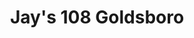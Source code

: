 ---
layout: place
title: "Jay's 108 Goldsboro"
permalink: /north-carolina/goldsboro/jay-s-108-goldsboro.html
stateAbbr: NC
stateName: North Carolina
cityName: Goldsboro
place_id: ChIJPZsAYGoBrIkRjql4y7Yo5Pg
photos:
  - name: >-
      places/ChIJPZsAYGoBrIkRjql4y7Yo5Pg/photos/AeeoHcJHkb4XscEfszl4N_agZL6k8t1h0SDG4BTpBqOqSTGyU_YcCUSu90AWa7EjDHBYyQeIAyMeGqQB5KoB1wbjtHR0R1dBUD65-ECW0GcerqFwk8qq75xVAG9bw2WyXwpmslEBt-eyWS8owKcKU0vgluSNgpFNEhLKSzbpLvMJdzwB3sPInoRVQCqqAphdx2y38CRSEnA7LDsXxvOgwAwByfJ3ww-o8FsXiUPwfh0wqG99GXT6RdYAY5hAbTjGxJ8ZxHHWrQ3dpaKA_kSZv2DPQR9pFQw5u3F26K-fXTYtc8LZfA
    widthPx: 1080
    heightPx: 1080
    authorAttributions:
      - displayName: Jay's 108 Goldsboro
        uri: https://maps.google.com/maps/contrib/107816138501394895234
        photoUri: >-
          https://lh3.googleusercontent.com/a-/ALV-UjX-DE3UUZ0UBxcKiDDt9znvw0QBbwG2FtrIDTXdPq1M97BQm2y2=s100-p-k-no-mo
    flagContentUri: >-
      https://www.google.com/local/imagery/report/?cb_client=maps_api_places.places_api&image_key=!1e10!2sAF1QipNOQJ5tKR_Y2c11nO79I9ivcg8aeFfYLNJhw-OW&hl=en-US
    googleMapsUri: >-
      https://www.google.com/maps/place//data=!3m4!1e2!3m2!1sAF1QipNOQJ5tKR_Y2c11nO79I9ivcg8aeFfYLNJhw-OW!2e10!4m2!3m1!1s0x89ac016a60009b3d:0xf8e428b6cb78a98e
  - name: >-
      places/ChIJPZsAYGoBrIkRjql4y7Yo5Pg/photos/AeeoHcIaur5trezz0RS4n_kxy-1Gm9nFRn5AMGjOvXm1qxtYZiuqP1XyLw7BbWvsYjj7S428VoN7BoW4zENg1TXp_b-oSLgtLNMEsVP-mLuhB5CsIuW-sRE08WQA7JY-wtuAFwAQ93BteRoKMzzAoHgfIIqL6_-YwwkTATWOrKD95F89ye25xu5TIiEVUgaJZRukX4_FFAi43uFpzxFsHgiAq5wta75XsA3ntMdCFtq4NDbDv8rIOix8UOD39X80NLD7YpmOHcH_xhT1oZxAQVk4o4StjTv1PsKLnlC_gdDOQAITYg
    widthPx: 2134
    heightPx: 1199
    authorAttributions:
      - displayName: Jay's 108 Goldsboro
        uri: https://maps.google.com/maps/contrib/107816138501394895234
        photoUri: >-
          https://lh3.googleusercontent.com/a-/ALV-UjX-DE3UUZ0UBxcKiDDt9znvw0QBbwG2FtrIDTXdPq1M97BQm2y2=s100-p-k-no-mo
    flagContentUri: >-
      https://www.google.com/local/imagery/report/?cb_client=maps_api_places.places_api&image_key=!1e10!2sAF1QipOW4ZxZGwiuqswNMaj01XlkHhgOwJMw7f2ez3go&hl=en-US
    googleMapsUri: >-
      https://www.google.com/maps/place//data=!3m4!1e2!3m2!1sAF1QipOW4ZxZGwiuqswNMaj01XlkHhgOwJMw7f2ez3go!2e10!4m2!3m1!1s0x89ac016a60009b3d:0xf8e428b6cb78a98e
  - name: >-
      places/ChIJPZsAYGoBrIkRjql4y7Yo5Pg/photos/AeeoHcKzXC3QjoWnqx659pwI5m8yzTG8cxE2u51R9NYh4JEDihoO-6iehd8AyImStwRMbbAySovk-pWmvxh6kQmc-5oShH4L7k48mFf78fl4OikplHQtiMI5hwQpmmv_tr-Pbs-DblCIPnrab3SfLCq4dv0ISkauoFpTD6l3YuaHayrjuhsbzww3vj15GMMi5p8ZZcwaNEskO4rMGjeTfHt2AEt_M2gj0cU0PS2cT64xpegCFHDo07uJB1nT8F710dfDugsS-ir_RWQohmqNuzZEyBFWeTQqI_oQwbpfm1S8vbgG_A
    widthPx: 1080
    heightPx: 1080
    authorAttributions:
      - displayName: Jay's 108 Goldsboro
        uri: https://maps.google.com/maps/contrib/107816138501394895234
        photoUri: >-
          https://lh3.googleusercontent.com/a-/ALV-UjX-DE3UUZ0UBxcKiDDt9znvw0QBbwG2FtrIDTXdPq1M97BQm2y2=s100-p-k-no-mo
    flagContentUri: >-
      https://www.google.com/local/imagery/report/?cb_client=maps_api_places.places_api&image_key=!1e10!2sAF1QipOnLXURQXi8qqmTtbxjgEk1_xbvrFAcOQfVRT4f&hl=en-US
    googleMapsUri: >-
      https://www.google.com/maps/place//data=!3m4!1e2!3m2!1sAF1QipOnLXURQXi8qqmTtbxjgEk1_xbvrFAcOQfVRT4f!2e10!4m2!3m1!1s0x89ac016a60009b3d:0xf8e428b6cb78a98e
  - name: >-
      places/ChIJPZsAYGoBrIkRjql4y7Yo5Pg/photos/AeeoHcK_bxICpJ9pBmrVO4gYDPRrcI-Ei0_qT2SQ_-ezY5ae-Q9Bvd1CyThwmZ67NBEG7vJiqgO2HlNzuIPPa_As2QhCUesVhVTRcx8MyWzJ_X0lx_6ntsGbrwpW7YEyQYYVlJCgseyTFKzH7pkKipQBRuV5QK7JXVnmHimcBe3a39cv8gt7NfmowKEuVgbJzV8maYhng9Ge2_6DOKN9iqG81bD3uryJade78w7R8EX97NSqc1CKcTZnooDBOcOplq-bUyCFbM780FfSY1B3zY91l-mJ6FC5ARYF4XOrOUBBaBh2Ag
    widthPx: 1080
    heightPx: 1080
    authorAttributions:
      - displayName: Jay's 108 Goldsboro
        uri: https://maps.google.com/maps/contrib/107816138501394895234
        photoUri: >-
          https://lh3.googleusercontent.com/a-/ALV-UjX-DE3UUZ0UBxcKiDDt9znvw0QBbwG2FtrIDTXdPq1M97BQm2y2=s100-p-k-no-mo
    flagContentUri: >-
      https://www.google.com/local/imagery/report/?cb_client=maps_api_places.places_api&image_key=!1e10!2sAF1QipO7JIkXRIqhTqL8yQSq4LhMFM43BtoLe_-kkNAN&hl=en-US
    googleMapsUri: >-
      https://www.google.com/maps/place//data=!3m4!1e2!3m2!1sAF1QipO7JIkXRIqhTqL8yQSq4LhMFM43BtoLe_-kkNAN!2e10!4m2!3m1!1s0x89ac016a60009b3d:0xf8e428b6cb78a98e
  - name: >-
      places/ChIJPZsAYGoBrIkRjql4y7Yo5Pg/photos/AeeoHcLdp6zj-_0YBcvUQ8NGjgPsaWB-kGXi0CI9Q1tNer3zgKcQ_fpm7hmTzE1E5_39ABuaolP9F8LuS7JJMK--WMu2xKaeVN5D9A4IOPfDw1U5svFXpwqqZnJ6YaTzAZGKT5TgcUDMI3XMwd_J4KcoIOoYIVLgV_Vn4CotQDRfY8dlwg4mAydiZtJ85NvxfRb0FgmBqzKkae8LDXUf_SqSXV3HaEPc77u2O-8iKI-4air6iieznkkQoPjpwgmG0wktfOgs_cEQvQvYjAaHdO-jxf6U1tDbYOxtdqj7V3uZi1URkQ
    widthPx: 1080
    heightPx: 1080
    authorAttributions:
      - displayName: Jay's 108 Goldsboro
        uri: https://maps.google.com/maps/contrib/107816138501394895234
        photoUri: >-
          https://lh3.googleusercontent.com/a-/ALV-UjX-DE3UUZ0UBxcKiDDt9znvw0QBbwG2FtrIDTXdPq1M97BQm2y2=s100-p-k-no-mo
    flagContentUri: >-
      https://www.google.com/local/imagery/report/?cb_client=maps_api_places.places_api&image_key=!1e10!2sAF1QipNn9tkCx3iAbb-4UzoMtFBkL0IVpLZ83AM_yxbS&hl=en-US
    googleMapsUri: >-
      https://www.google.com/maps/place//data=!3m4!1e2!3m2!1sAF1QipNn9tkCx3iAbb-4UzoMtFBkL0IVpLZ83AM_yxbS!2e10!4m2!3m1!1s0x89ac016a60009b3d:0xf8e428b6cb78a98e
  - name: >-
      places/ChIJPZsAYGoBrIkRjql4y7Yo5Pg/photos/AeeoHcLSMUFFqx5PROzvZUD3ph1i2LoKwvrHBTbwdBnAYVufjCKS5XUlQzHR5B1jgI2p9D3RO0FncigIFPPsLAr6whaL9nlwq6Y46LPi5UEKzISA4tC6TQrTga4O7yBeU_Z7wpr54Vs5AtWIQ-zYu4kvxrNeF-jCZHQSGFI6Mx6Rxe7DvaOFy8HHkDVWEC2Q3Rn9GBtJY3mS90unUrVY7FldLPr4PRWPxrVHlnKOp2YRnKYuD1P_BMjDCaxoda5EhANjcsqpyrpmBrHGhyZopACWYZI3D3-_iN6NgXEReiNVNC5_pw
    widthPx: 2048
    heightPx: 1366
    authorAttributions:
      - displayName: Jay's 108 Goldsboro
        uri: https://maps.google.com/maps/contrib/107816138501394895234
        photoUri: >-
          https://lh3.googleusercontent.com/a-/ALV-UjX-DE3UUZ0UBxcKiDDt9znvw0QBbwG2FtrIDTXdPq1M97BQm2y2=s100-p-k-no-mo
    flagContentUri: >-
      https://www.google.com/local/imagery/report/?cb_client=maps_api_places.places_api&image_key=!1e10!2sAF1QipNWTOFHbRVkqcWxSGCH9T-UUJUxCQmjBeXEZH13&hl=en-US
    googleMapsUri: >-
      https://www.google.com/maps/place//data=!3m4!1e2!3m2!1sAF1QipNWTOFHbRVkqcWxSGCH9T-UUJUxCQmjBeXEZH13!2e10!4m2!3m1!1s0x89ac016a60009b3d:0xf8e428b6cb78a98e
  - name: >-
      places/ChIJPZsAYGoBrIkRjql4y7Yo5Pg/photos/AeeoHcL8l1VYLhF8nC4DYc84cAWKPoa7f81-vYSNrUB2Xt3hdQ0c3AvpU705X9dwKkbfgQgSEPqNljvuOeUhwnp4e3dkSNyaYPrGHNfgFsft0lMSmZ2aGpHTQlaclwAt7g9WQ0FUYQ1YkWCf3K-KAWb895vSF5-_5eBiKONqA7zh1KEw2alMOSEz73m_F2aAAH-4bBx2lK1B-Qt_2eVtA-oBGa1CqjDAnt8FsLR0zh2iBedNm1CYB94TTNQDjSq0MMAQidjfd2fRC8VScyicWGZN1aRo8OrRw1ty-JSOWvK_oO0TFA
    widthPx: 1920
    heightPx: 1920
    authorAttributions:
      - displayName: Jay's 108 Goldsboro
        uri: https://maps.google.com/maps/contrib/107816138501394895234
        photoUri: >-
          https://lh3.googleusercontent.com/a-/ALV-UjX-DE3UUZ0UBxcKiDDt9znvw0QBbwG2FtrIDTXdPq1M97BQm2y2=s100-p-k-no-mo
    flagContentUri: >-
      https://www.google.com/local/imagery/report/?cb_client=maps_api_places.places_api&image_key=!1e10!2sAF1QipNVd4Z1Tjn-vWHKSKl4zXhvjWniB8XPK8x4erhk&hl=en-US
    googleMapsUri: >-
      https://www.google.com/maps/place//data=!3m4!1e2!3m2!1sAF1QipNVd4Z1Tjn-vWHKSKl4zXhvjWniB8XPK8x4erhk!2e10!4m2!3m1!1s0x89ac016a60009b3d:0xf8e428b6cb78a98e
  - name: >-
      places/ChIJPZsAYGoBrIkRjql4y7Yo5Pg/photos/AeeoHcI--22m6GzfwOdtMwQjg16IB4pcD_rN3sieGD-cU1lBqOIxM16x3kVdozZNPxHo5CnCbjYq6zDXTViONJ09wmyvgf57pwK-oImB5QWgtHskGgbFJ1UtGAVU77Em5Uq5J3ah7wniZxNJnhNI4YSPWm-SxcNgYNcsrHF2ha0HJ-9CTWVJ3KRn0hTbiGZwczgXIqEJBrxGokL4d2zRNHhxBZz37pGmwVn3Mcs4ibh1vrfkZPt83x7XPbUNQGnrrDUIxUuG9UkEtv335yrv5b_O49X9gRMD0CxZUW7cRBGKN56gOQYAXGcQVHsP846P--B1xwgwSfeGeqCxldV108_oyghaj5Hr7gTbTxdgnqBYYFkIMI2fgOqqoIVEDL8yY5SxKjaHYOZSbz9HgOR7bU0Jc0h8X9HdQY6bKwqLsQjxQ5mJ6BY
    widthPx: 985
    heightPx: 1145
    authorAttributions:
      - displayName: Al Be (Al Be)
        uri: https://maps.google.com/maps/contrib/109424652235583890032
        photoUri: >-
          https://lh3.googleusercontent.com/a-/ALV-UjW6C6AU0uyb0ndBqmGoAsfpgBcx_PksenjYmRhqvFGkyZIy4RSVHA=s100-p-k-no-mo
    flagContentUri: >-
      https://www.google.com/local/imagery/report/?cb_client=maps_api_places.places_api&image_key=!1e10!2sCIHM0ogKEICAgIDru8ucoAE&hl=en-US
    googleMapsUri: >-
      https://www.google.com/maps/place//data=!3m4!1e2!3m2!1sCIHM0ogKEICAgIDru8ucoAE!2e10!4m2!3m1!1s0x89ac016a60009b3d:0xf8e428b6cb78a98e
  - name: >-
      places/ChIJPZsAYGoBrIkRjql4y7Yo5Pg/photos/AeeoHcLJUEEvr4zmyHQB9URqrVnKWvBMdi5_7KQUGlml3dLkDA0MqrpPGvTGhQufJkDK0s9B5ohPWgdQjrS9KKU9T2uCfL3p8uVuVZuranECbA_fAxSNysTxiAXomlW5gRzCH2mmztN3_f1MjWwOJ4Ju-Kq0D42Bl5LAqLDS9ODT9cTnbz8Ra_juYS52LNlCHMoxD0b9DmeICYJkMalCb5obafnuS3nyn0Vmkr3y7So6pAQODSn-oWiT1UCKi5vYL0JfzkfdFmzHZN8E1bYdaq_-0xkODWupQGakUhhsyplzgG0EcA
    widthPx: 2048
    heightPx: 1366
    authorAttributions:
      - displayName: Jay's 108 Goldsboro
        uri: https://maps.google.com/maps/contrib/107816138501394895234
        photoUri: >-
          https://lh3.googleusercontent.com/a-/ALV-UjX-DE3UUZ0UBxcKiDDt9znvw0QBbwG2FtrIDTXdPq1M97BQm2y2=s100-p-k-no-mo
    flagContentUri: >-
      https://www.google.com/local/imagery/report/?cb_client=maps_api_places.places_api&image_key=!1e10!2sAF1QipPR6SPjWaNPMb4T6AS9tSxyIeN5p0OJ95lig2G9&hl=en-US
    googleMapsUri: >-
      https://www.google.com/maps/place//data=!3m4!1e2!3m2!1sAF1QipPR6SPjWaNPMb4T6AS9tSxyIeN5p0OJ95lig2G9!2e10!4m2!3m1!1s0x89ac016a60009b3d:0xf8e428b6cb78a98e
  - name: >-
      places/ChIJPZsAYGoBrIkRjql4y7Yo5Pg/photos/AeeoHcLq6KyBjyEWO0eWXikgOQMb-j29oE2jvyKttvqZ3wRfGDo9NtXKjLGnshUC6JHs6SCNnZMHPajLFXCDWwt517FTQ9Htn1aqKQVKOgcAhC6POFAkOTs99dBQzKTjJez_7zxlAO2yGUVBfltp2kz1JOd0jr4hNjd4XzGFPIPeoxnAzJQA92qGqbmLWbyoOpapfqsaubreTXdauH4pMsemiccqQdxhorlqjdcmuxwVUQS8mnO0e0SOQf8wXnr8tNkqDZDQp26DoxgafcaTKJbgAnR5xI0fstBqqVsDNZ7G4jm71w
    widthPx: 1080
    heightPx: 1080
    authorAttributions:
      - displayName: Jay's 108 Goldsboro
        uri: https://maps.google.com/maps/contrib/107816138501394895234
        photoUri: >-
          https://lh3.googleusercontent.com/a-/ALV-UjX-DE3UUZ0UBxcKiDDt9znvw0QBbwG2FtrIDTXdPq1M97BQm2y2=s100-p-k-no-mo
    flagContentUri: >-
      https://www.google.com/local/imagery/report/?cb_client=maps_api_places.places_api&image_key=!1e10!2sAF1QipNlxpvXLoIcltfG1aLgLsqm8ly_9-azcwSSoT8-&hl=en-US
    googleMapsUri: >-
      https://www.google.com/maps/place//data=!3m4!1e2!3m2!1sAF1QipNlxpvXLoIcltfG1aLgLsqm8ly_9-azcwSSoT8-!2e10!4m2!3m1!1s0x89ac016a60009b3d:0xf8e428b6cb78a98e
address: 108 N John St, Goldsboro, NC 27530, USA
street: 108 N John St
city: Goldsboro
state: NC
zip: '27530'
country: USA
neighborhood: null
latitude: '35.382965'
longitude: '-77.995176'
accessibility_options:
  wheelchairAccessibleParking: true
  wheelchairAccessibleEntrance: true
  wheelchairAccessibleRestroom: true
  wheelchairAccessibleSeating: true
business_status: OPERATIONAL
name: Jay's 108 Goldsboro
google_maps_links:
  directionsUri: >-
    https://www.google.com/maps/dir//''/data=!4m7!4m6!1m1!4e2!1m2!1m1!1s0x89ac016a60009b3d:0xf8e428b6cb78a98e!3e0
  placeUri: https://maps.google.com/?cid=17934504381658999182
  writeAReviewUri: >-
    https://www.google.com/maps/place//data=!4m3!3m2!1s0x89ac016a60009b3d:0xf8e428b6cb78a98e!12e1
  reviewsUri: >-
    https://www.google.com/maps/place//data=!4m4!3m3!1s0x89ac016a60009b3d:0xf8e428b6cb78a98e!9m1!1b1
  photosUri: >-
    https://www.google.com/maps/place//data=!4m3!3m2!1s0x89ac016a60009b3d:0xf8e428b6cb78a98e!10e5
primary_type: Asian Restaurant
opening_hours:
  regular: null
  current: null
secondary_opening_hours:
  regular:
    weekdayDescriptions: null
    type: null
  current:
    weekdayDescriptions: null
    type: null
phone: null
price_level: null
price_range: null
rating: null
rating_count: 0
website: null
description: null
reviews: null
parking_options: null
payment_options: null
allow_dogs: null
curbside_pickup: null
delivery: null
dine_in: null
good_for_children: null
good_for_groups: null
good_for_sports: null
live_music: null
menu_for_children: null
outdoor_seating: null
reservable: null
restroom: null
serves_beer: null
serves_breakfast: null
serves_brunch: null
serves_cocktails: null
serves_coffee: null
serves_dinner: null
serves_dessert: null
serves_lunch: null
serves_vegetarian_food: null
serves_wine: null
takeout: null
slug: Jay-s-108-Goldsboro

---